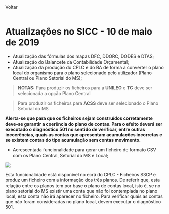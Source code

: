 <div style="width:100%; height:30px"><span onclick="loadMdDoc('atualizacoes', ['btnMenu'],'', null)" class="voltar">Voltar</span></div>

# Atualizações no SICC - 10 de maio de 2019


- Atualização das fórmulas dos mapas DFC, DDORC, DODES e DTAS;
- Atualização do Balancete da Contabilidade Orçamental;
- Atualização da produção do CPLC e do BA de forma a converter o plano local do organismo para o plano selecionado pelo utilizador (Plano Central ou Plano Setorial do MS);

>**NOTAS:** Para produzir os ficheiros para a **UNILEO** e **TC** deve ser selecionada a opção Plano Central

> Para produzir os ficheiros para **ACSS** deve ser selecionado o Plano Setorial do MS

**Alerta-se que para que os ficheiros sejam construídos corretamente deve-se garantir a coerência do plano de contas. Para o efeito deverá ser executado o diagnóstico 501 no sentido de verificar, entre outras incoerências, quais as contas que apresentam acumulações incorretas e se existem contas do tipo acumulação sem contas movimento.**  

- Acrescentada funcionalidade para gerar um ficheiro de formato CSV com os Plano Central, Setorial do MS e Local;

![](https://spmssicc.github.io/pages/markdown/atual_sist_10_mai_9.assets/atual_sist_10_mai_9-fbacc516.png)

Esta funcionalidade está disponível no ecrã do CPLC - Ficheiros S3CP e produz um ficheiro com a informação dos três planos.
De referir que, esta relação entre os planos tem por base o plano de contas local, isto é, se no plano setorial do MS existir uma conta que não foi contemplada no plano local, esta conta não irá aparecer no ficheiro.
Para verificar quais as contas que não foram consideradas no plano local, devem executar o diagnóstico 501.
